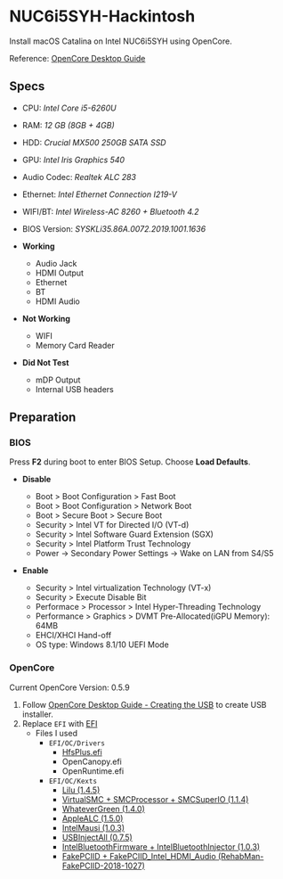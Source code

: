 # NUC6i5SYH-Hackintosh
Install macOS Catalina on Intel NUC6i5SYH using OpenCore.

Reference: [OpenCore Desktop Guide](https://dortania.github.io/OpenCore-Desktop-Guide/)

## Specs
- CPU: *Intel Core i5-6260U*
- RAM: *12 GB (8GB + 4GB)*
- HDD: *Crucial MX500 250GB SATA SSD*
- GPU: *Intel Iris Graphics 540*
- Audio Codec: *Realtek ALC 283*
- Ethernet: *Intel Ethernet Connection I219-V*
- WIFI/BT: *Intel Wireless-AC 8260 + Bluetooth 4.2*
- BIOS Version: *SYSKLi35.86A.0072.2019.1001.1636*

- **Working**
  - Audio Jack
  - HDMI Output
  - Ethernet
  - BT
  - HDMI Audio

- **Not Working**
  - WIFI
  - Memory Card Reader

- **Did Not Test**
  - mDP Output
  - Internal USB headers

## Preparation
### BIOS
Press **F2** during boot to enter BIOS Setup. Choose **Load Defaults**.

- **Disable**
  - Boot > Boot Configuration > Fast Boot
  - Boot > Boot Configuration > Network Boot
  - Boot > Secure Boot > Secure Boot
  - Security > Intel VT for Directed I/O (VT-d)
  - Security > Intel Software Guard Extension (SGX)
  - Security > Intel Platform Trust Technology
  - Power -> Secondary Power Settings -> Wake on LAN from S4/S5
 
- **Enable**
  - Security > Intel virtualization Technology (VT-x)
  - Security > Execute Disable Bit
  - Performace > Processor > Intel Hyper-Threading Technology
  - Performance > Graphics > DVMT Pre-Allocated(iGPU Memory): 64MB
  - EHCI/XHCI Hand-off
  - OS type: Windows 8.1/10 UEFI Mode

### OpenCore
Current OpenCore Version: 0.5.9

1. Follow [OpenCore Desktop Guide - Creating the USB](https://dortania.github.io/OpenCore-Desktop-Guide/installer-guide/) to create USB installer.
2. Replace `EFI` with [EFI](asdsa)
   - Files I used
     - `EFI/OC/Drivers`
       - [HfsPlus.efi](https://github.com/acidanthera/OcBinaryData/blob/master/Drivers/HfsPlus.efi)
       - OpenCanopy.efi
       - OpenRuntime.efi
     - `EFI/OC/Kexts`
       - [Lilu (1.4.5)](https://github.com/acidanthera/Lilu/releases)
       - [VirtualSMC + SMCProcessor + SMCSuperIO (1.1.4)](https://github.com/acidanthera/VirtualSMC/releases)
       - [WhateverGreen (1.4.0)](https://github.com/acidanthera/WhateverGreen/releases)
       - [AppleALC (1.5.0)](https://github.com/acidanthera/AppleALC/releases)
       - [IntelMausi (1.0.3)](https://github.com/acidanthera/IntelMausi/releases)
       - [USBInjectAll (0.7.5)](https://github.com/Sniki/OS-X-USB-Inject-All/releases)
       - [IntelBluetoothFirmware + IntelBluetoothInjector (1.0.3)](https://github.com/zxystd/IntelBluetoothFirmware/releases)
       - [FakePCIID + FakePCIID_Intel_HDMI_Audio (RehabMan-FakePCIID-2018-1027)](https://github.com/RehabMan/OS-X-Fake-PCI-ID)









